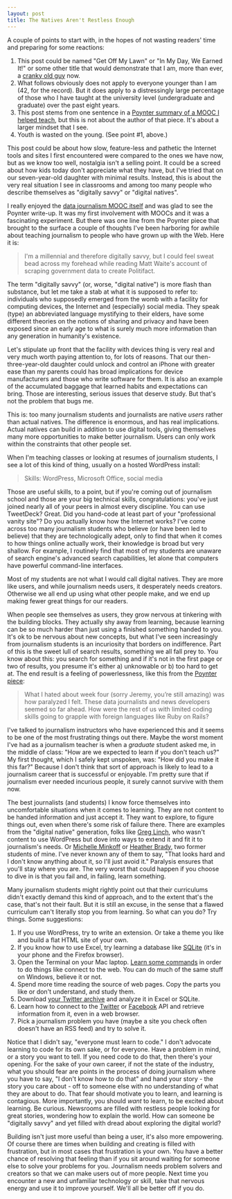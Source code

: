 ```yaml
---
layout: post
title: The Natives Aren't Restless Enough
---
```


A couple of points to start with, in the hopes of not wasting readers' time and preparing for some reactions:

  1. This post could be named "Get Off My Lawn" or "In My Day, We Earned It!" or some other title that would demonstrate that I am, more than ever, a [cranky old guy](https://twitter.com/kendall/status/385111992799084544) now.
  2. What follows obviously does not apply to everyone younger than I am (42, for the record). But it does apply to a distressingly large percentage of those who I have taught at the university level (undergraduate and graduate) over the past eight years.
  3. This post stems from one sentence in a [Poynter summary of a MOOC I helped teach](http://www.poynter.org/latest-news/top-stories/223548/online-course-shows-impact-importance-of-data-driven-journalism/), but this is not about the author of that piece. It's about a larger mindset that I see.
  4. Youth is wasted on the young. (See point #1, above.)

This post could be about how slow, feature-less and pathetic the Internet tools and sites I first encountered were compared to the ones we have now, but as we know too well, nostalgia isn't a selling point. It could be a screed about how kids today don't appreciate what they have, but I've tried that on our seven-year-old daughter with minimal results. Instead, this is about the very real situation I see in classrooms and among too many people who describe themselves as "digitally savvy" or "digital natives".

I really enjoyed the [data journalism MOOC itself](https://knightcenter.utexas.edu/node/14149/) and was glad to see the Poynter write-up. It was my first involvement with MOOCs and it was a fascinating experiment. But there was one line from the Poynter piece that brought to the surface a couple of thoughts I've been harboring for awhile about teaching journalism to people who have grown up with the Web. Here it is:

  > I'm a millennial and therefore digitally savvy, but I could feel sweat bead across my forehead while reading Matt Waite's account of scraping government data to create Politifact.

The term "digitally savvy" (or, worse, "digital native") is more flash than substance, but let me take a stab at what it is supposed to refer to: individuals who supposedly emerged from the womb with a facility for computing devices, the Internet and (especially) social media. They speak (type) an abbreviated language mystifying to their elders, have some different theories on the notions of sharing and privacy and have been exposed since an early age to what is surely much more information than any generation in humanity's existence.

Let's stipulate up front that the facility with devices thing is very real and very much worth paying attention to, for lots of reasons. That our then-three-year-old daughter could unlock and control an iPhone with greater ease than my parents could has broad implications for device manufacturers and those who write software for them. It is also an example of the accumulated baggage that learned habits and expectations can bring. Those are interesting, serious issues that deserve study. But that's not the problem that bugs me.

This is: too many journalism students and journalists are native *users* rather than actual natives. The difference is enormous, and has real implications. Actual natives can build in addition to use digital tools, giving themselves many more opportunities to make better journalism. Users can only work within the constraints that other people set.

When I'm teaching classes or looking at resumes of journalism students, I see a lot of this kind of thing, usually on a hosted WordPress install:

  > Skills: WordPress, Microsoft Office, social media
    
Those are useful skills, to a point, but if you're coming out of journalism school and those are your big technical skills, congratulations: you've just joined nearly all of your peers in almost every discipline. You can use TweetDeck? Great. Did you hand-code at least part of your "professional vanity site"? Do you actually know how the Internet works? I've come across too many journalism students who believe (or have been led to believe) that they are technologically adept, only to find that when it comes to how things online actually work, their knowledge is broad but very shallow. For example, I routinely find that most of my students are unaware of search engine's advanced search capabilities, let alone that computers have powerful command-line interfaces.

Most of my students are not what I would call digital natives. They are more like users, and while journalism needs users, it desperately needs creators. Otherwise we all end up using what other people make, and we end up making fewer great things for our readers.

When people see themselves as users, they grow nervous at tinkering with the building blocks. They actually shy away from learning, because learning can be so much harder than just using a finished something handed to you. It's ok to be nervous about new concepts, but what I've seen increasingly from journalism students is an incuriosity that borders on indifference. Part of this is the sweet lull of search results, something we all fall prey to. You know about this: you search for something and if it's not in the first page or two of results, you presume it's either a) unknowable or b) too hard to get at. The end result is a feeling of powerlessness, like this from the [Poynter piece](http://www.poynter.org/latest-news/top-stories/223548/online-course-shows-impact-importance-of-data-driven-journalism/):

  > What I hated about week four (sorry Jeremy, you’re still amazing) was how paralyzed I felt. These data journalists and news developers seemed so far ahead. How were the rest of us with limited coding skills going to grapple with foreign languages like Ruby on Rails?

I've talked to journalism instructors who have experienced this and it seems to be one of the most frustrating things out there. Maybe the worst moment I've had as a journalism teacher is when a *graduate* student asked me, in the middle of class: "How are we expected to learn if you don't teach us?" My first thought, which I safely kept unspoken, was: "How did you make it this far?" Because I don't think that sort of approach is likely to lead to a journalism career that is successful or enjoyable. I'm pretty sure that if journalism ever needed incurious people, it surely cannot survive with them now.

The best journalists (and students) I know force themselves into uncomfortable situations when it comes to learning. They are not content to be handed information and just accept it. They want to explore, to figure things out, even when there's some risk of failure there. There are examples from the "digital native" generation, folks like [Greg Linch](http://www.greglinch.com/), who wasn't content to use WordPress but dove into ways to extend it and fit it to journalism's needs. Or [Michelle Minkoff](http://michelleminkoff.com/) or [Heather Brady](http://heatherlynnbrady.com/), two former students of mine. I've never known any of them to say, "That looks hard and I don't know anything about it, so I'll just avoid it." Paralysis ensures that you'll stay where you are. The very worst that could happen if you choose to dive in is that you fail and, in failing, learn something.

Many journalism students might rightly point out that their curriculums didn't exactly demand this kind of approach, and to the extent that's the case, that's not their fault. But it is still an excuse, in the sense that a flawed curriculum can't literally stop you from learning. So what can you do? Try things. Some suggestions:

  1. If you use WordPress, try to write an extension. Or take a theme you like and build a flat HTML site of your own.
  2. If you know how to use Excel, try learning a database like [SQLite](https://github.com/tthibo/SQL-Tutorial/blob/master/tutorial_files/part1.textile) (it's in your phone and the Firefox browser).
  3. Open the Terminal on your Mac laptop. [Learn some commands](http://blog.teamtreehouse.com/introduction-to-the-mac-os-x-command-line) in order to do things like connect to the web. You can do much of the same stuff on Windows, believe it or not.
  4. Spend more time reading the source of web pages. Copy the parts you like or don't understand, and study them.
  5. Download [your Twitter archive](https://blog.twitter.com/2012/your-twitter-archive) and analyze it in Excel or SQLite.
  6. Learn how to connect to the [Twitter](https://apigee.com/console/twitter) or [Facebook](https://apigee.com/console/facebook) API and retrieve information from it, even in a web browser.
  7. Pick a journalism problem you have (maybe a site you check often doesn't have an RSS feed) and try to solve it.

Notice that I didn't say, "everyone must learn to code." I don't advocate learning to code for its own sake, or for everyone. Have a problem in mind, or a story you want to tell. If you need code to do that, then there's your opening. For the sake of your own career, if not the state of the industry, what you should fear are points in the process of doing journalism where you have to say, "I don't know how to do that" and hand your story - the story you care about - off to someone else with no understanding of what they are about to do. That fear should motivate you to learn, and learning is contagious. More importantly, you should *want* to learn, to be excited about learning. Be curious. Newsrooms are filled with restless people looking for great stories, wondering how to explain the world. How can someone be "digitally savvy" and yet filled with dread about exploring the digital world?

Building isn't just more useful than being a user, it's also more empowering. Of course there are times when building and creating is filled with frustration, but in most cases that frustration is your own. You have a better chance of resolving that feeling than if you sit around waiting for someone else to solve your problems for you. Journalism needs problem solvers and creators so that we can make users out of more people. Next time you encounter a new and unfamiliar technology or skill, take that nervous energy and use it to improve yourself. We'll all be better off if you do.
